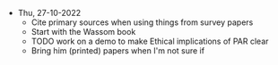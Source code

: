 - Thu, 27-10-2022
	- Cite primary sources when using things from survey papers
	- Start with the Wassom book
	- TODO work on a demo to make Ethical implications of PAR clear
	- Bring him (printed) papers when I'm not sure if